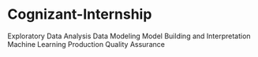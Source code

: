 # Cognizant-Internship
Exploratory Data Analysis
Data Modeling
Model Building and Interpretation
Machine Learning Production
Quality Assurance
